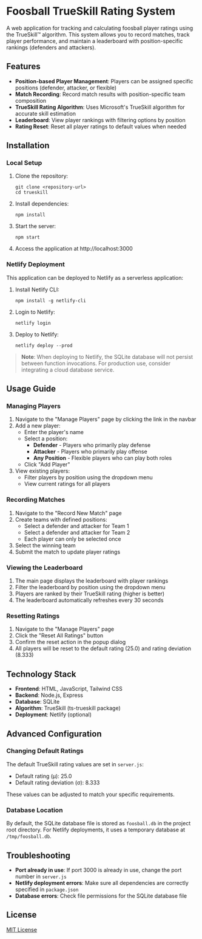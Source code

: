 # Foosball TrueSkill Rating System

A web application for tracking and calculating foosball player ratings using the TrueSkill™ algorithm. This system allows you to record matches, track player performance, and maintain a leaderboard with position-specific rankings (defenders and attackers).

## Features

- **Position-based Player Management**: Players can be assigned specific positions (defender, attacker, or flexible)
- **Match Recording**: Record match results with position-specific team composition
- **TrueSkill Rating Algorithm**: Uses Microsoft's TrueSkill algorithm for accurate skill estimation
- **Leaderboard**: View player rankings with filtering options by position
- **Rating Reset**: Reset all player ratings to default values when needed

## Installation

### Local Setup

1. Clone the repository:
   ```
   git clone <repository-url>
   cd trueskill
   ```

2. Install dependencies:
   ```
   npm install
   ```

3. Start the server:
   ```
   npm start
   ```

4. Access the application at http://localhost:3000

### Netlify Deployment

This application can be deployed to Netlify as a serverless application:

1. Install Netlify CLI:
   ```
   npm install -g netlify-cli
   ```

2. Login to Netlify:
   ```
   netlify login
   ```

3. Deploy to Netlify:
   ```
   netlify deploy --prod
   ```

> **Note**: When deploying to Netlify, the SQLite database will not persist between function invocations. For production use, consider integrating a cloud database service.

## Usage Guide

### Managing Players

1. Navigate to the "Manage Players" page by clicking the link in the navbar
2. Add a new player:
   - Enter the player's name
   - Select a position: 
     - **Defender** - Players who primarily play defense
     - **Attacker** - Players who primarily play offense
     - **Any Position** - Flexible players who can play both roles
   - Click "Add Player"
3. View existing players:
   - Filter players by position using the dropdown menu
   - View current ratings for all players

### Recording Matches

1. Navigate to the "Record New Match" page
2. Create teams with defined positions:
   - Select a defender and attacker for Team 1
   - Select a defender and attacker for Team 2
   - Each player can only be selected once
3. Select the winning team
4. Submit the match to update player ratings

### Viewing the Leaderboard

1. The main page displays the leaderboard with player rankings
2. Filter the leaderboard by position using the dropdown menu
3. Players are ranked by their TrueSkill rating (higher is better)
4. The leaderboard automatically refreshes every 30 seconds

### Resetting Ratings

1. Navigate to the "Manage Players" page
2. Click the "Reset All Ratings" button
3. Confirm the reset action in the popup dialog
4. All players will be reset to the default rating (25.0) and rating deviation (8.333)

## Technology Stack

- **Frontend**: HTML, JavaScript, Tailwind CSS
- **Backend**: Node.js, Express
- **Database**: SQLite
- **Algorithm**: TrueSkill (ts-trueskill package)
- **Deployment**: Netlify (optional)

## Advanced Configuration

### Changing Default Ratings

The default TrueSkill rating values are set in `server.js`:
- Default rating (μ): 25.0
- Default rating deviation (σ): 8.333

These values can be adjusted to match your specific requirements.

### Database Location

By default, the SQLite database file is stored as `foosball.db` in the project root directory. For Netlify deployments, it uses a temporary database at `/tmp/foosball.db`.

## Troubleshooting

- **Port already in use**: If port 3000 is already in use, change the port number in `server.js`
- **Netlify deployment errors**: Make sure all dependencies are correctly specified in `package.json`
- **Database errors**: Check file permissions for the SQLite database file

## License

[MIT License](LICENSE) 